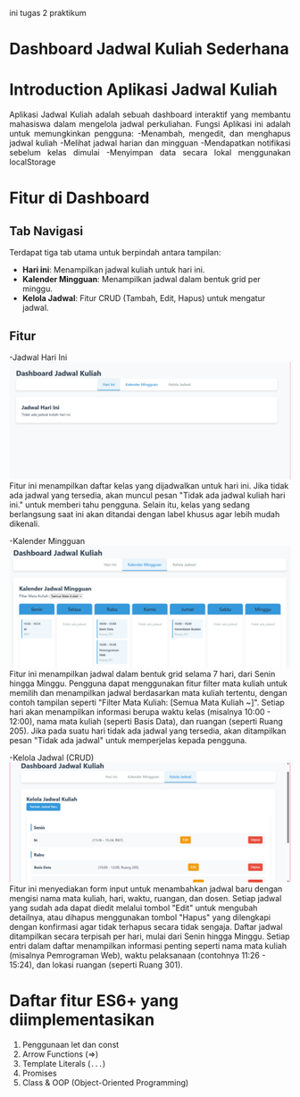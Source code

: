 ini tugas 2 praktikum
# **Dashboard Jadwal Kuliah Sederhana**

# **Introduction Aplikasi Jadwal Kuliah**

<div style="text-align: justify">
<p>
Aplikasi Jadwal Kuliah adalah sebuah dashboard interaktif yang membantu mahasiswa dalam mengelola jadwal perkuliahan. Fungsi Aplikasi ini adalah untuk memungkinkan pengguna:
-Menambah, mengedit, dan menghapus jadwal kuliah
-Melihat jadwal harian dan mingguan
-Mendapatkan notifikasi sebelum kelas dimulai
-Menyimpan data secara lokal menggunakan localStorage
</p>
</div>

# Fitur di Dashboard

## Tab Navigasi

Terdapat tiga tab utama untuk berpindah antara tampilan:

- **Hari ini**: Menampilkan jadwal kuliah untuk hari ini.
- **Kalender Mingguan**: Menampilkan jadwal dalam bentuk grid per minggu.
- **Kelola Jadwal**: Fitur CRUD (Tambah, Edit, Hapus) untuk mengatur jadwal.

## Fitur 

-Jadwal Hari Ini
![alt text](https://github.com/febiyajomy28/febiyajomy28-pemrograman_web_itera_122450074/blob/master/gambar/Screenshot%20(296).png?raw=true)
Fitur ini menampilkan daftar kelas yang dijadwalkan untuk hari ini. Jika tidak ada jadwal yang tersedia, akan muncul pesan "Tidak ada jadwal kuliah hari ini." untuk memberi tahu pengguna. Selain itu, kelas yang sedang berlangsung saat ini akan ditandai dengan label khusus agar lebih mudah dikenali.


-Kalender Mingguan
![alt text](https://github.com/febiyajomy28/febiyajomy28-pemrograman_web_itera_122450074/blob/master/gambar/Screenshot%20(295).png?raw=true)
Fitur ini menampilkan jadwal dalam bentuk grid selama 7 hari, dari Senin hingga Minggu. Pengguna dapat menggunakan fitur filter mata kuliah untuk memilih dan menampilkan jadwal berdasarkan mata kuliah tertentu, dengan contoh tampilan seperti "Filter Mata Kuliah: [Semua Mata Kuliah ~]". Setiap hari akan menampilkan informasi berupa waktu kelas (misalnya 10:00 - 12:00), nama mata kuliah (seperti Basis Data), dan ruangan (seperti Ruang 205). Jika pada suatu hari tidak ada jadwal yang tersedia, akan ditampilkan pesan "Tidak ada jadwal" untuk memperjelas kepada pengguna.

-Kelola Jadwal (CRUD)
![alt text](https://github.com/febiyajomy28/febiyajomy28-pemrograman_web_itera_122450074/blob/master/gambar/Screenshot%20(297).png?raw=true)
Fitur ini menyediakan form input untuk menambahkan jadwal baru dengan mengisi nama mata kuliah, hari, waktu, ruangan, dan dosen. Setiap jadwal yang sudah ada dapat diedit melalui tombol "Edit" untuk mengubah detailnya, atau dihapus menggunakan tombol "Hapus" yang dilengkapi dengan konfirmasi agar tidak terhapus secara tidak sengaja. Daftar jadwal ditampilkan secara terpisah per hari, mulai dari Senin hingga Minggu. Setiap entri dalam daftar menampilkan informasi penting seperti nama mata kuliah (misalnya Pemrograman Web), waktu pelaksanaan (contohnya 11:26 - 15:24), dan lokasi ruangan (seperti Ruang 301).



# Daftar fitur ES6+ yang diimplementasikan

1. Penggunaan let dan const
2. Arrow Functions (=>)
3. Template Literals (`...`)
4. Promises
5. Class & OOP (Object-Oriented Programming)
